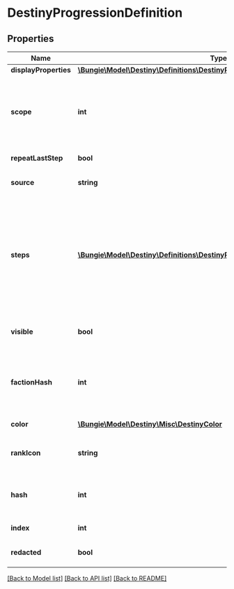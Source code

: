 # DestinyProgressionDefinition

## Properties
Name | Type | Description | Notes
------------ | ------------- | ------------- | -------------
**displayProperties** | [**\Bungie\Model\Destiny\Definitions\DestinyProgressionDisplayPropertiesDefinition**](DestinyProgressionDisplayPropertiesDefinition.md) |  | [optional] 
**scope** | **int** | The \&quot;Scope\&quot; of the progression indicates the source of the progression&#39;s live data.  See the DestinyProgressionScope enum for more info: but essentially, a Progression can either be backed by a stored value, or it can be a calculated derivative of other values. | [optional] 
**repeatLastStep** | **bool** | If this is True, then the progression doesn&#39;t have a maximum level. | [optional] 
**source** | **string** | If there&#39;s a description of how to earn this progression in the local config, this will be that localized description. | [optional] 
**steps** | [**\Bungie\Model\Destiny\Definitions\DestinyProgressionStepDefinition[]**](DestinyProgressionStepDefinition.md) | Progressions are divided into Steps, which roughly equate to \&quot;Levels\&quot; in the traditional sense of a Progression. Notably, the last step can be repeated indefinitely if repeatLastStep is true, meaning that the calculation for your level is not as simple as comparing your current progress to the max progress of the steps.   These and more calculations are done for you if you grab live character progression data, such as in the DestinyCharacterProgressionComponent. | [optional] 
**visible** | **bool** | If true, the Progression is something worth showing to users.  If false, BNet isn&#39;t going to show it. But that doesn&#39;t mean you can&#39;t. We&#39;re all friends here. | [optional] 
**factionHash** | **int** | If the value exists, this is the hash identifier for the Faction that owns this Progression.  This is purely for convenience, if you&#39;re looking at a progression and want to know if and who it&#39;s related to in terms of Faction Reputation. | [optional] 
**color** | [**\Bungie\Model\Destiny\Misc\DestinyColor**](DestinyColor.md) | The #RGB string value for the color related to this progression, if there is one. | [optional] 
**rankIcon** | **string** | For progressions that have it, this is the rank icon we use in the Companion, displayed above the progressions&#39; rank value. | [optional] 
**hash** | **int** | The unique identifier for this entity. Guaranteed to be unique for the type of entity, but not globally.  When entities refer to each other in Destiny content, it is this hash that they are referring to. | [optional] 
**index** | **int** | The index of the entity as it was found in the investment tables. | [optional] 
**redacted** | **bool** | If this is true, then there is an entity with this identifier/type combination, but BNet is not yet allowed to show it. Sorry! | [optional] 

[[Back to Model list]](../README.md#documentation-for-models) [[Back to API list]](../README.md#documentation-for-api-endpoints) [[Back to README]](../README.md)


